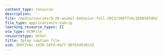 ```yaml
---
content_type: resource
description: ''
file: /media/courses/9-20-animal-behavior-fall-2013/360f7c6c10303dfd0a7f99fb2d538133_472229.srt
file_type: application/x-subrip
learning_resource_types: []
ocw_type: OCWFile
resourcetype: Other
title: 3play caption file
uid: 360f7c6c-1030-3dfd-0a7f-99fb2d538133
---
```

